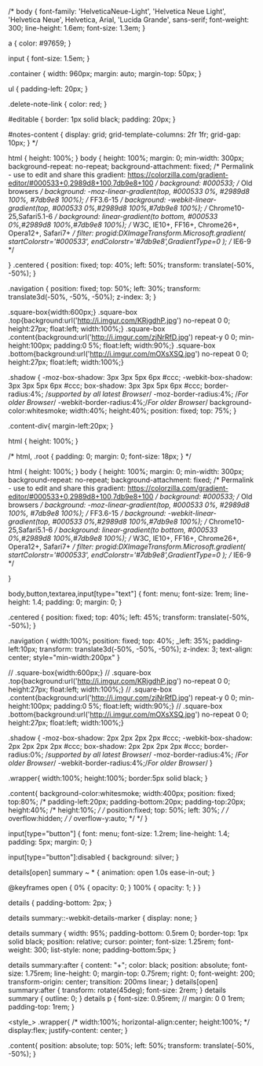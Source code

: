 /* body {
  font-family: 'HelveticaNeue-Light', 'Helvetica Neue Light', 'Helvetica Neue',
    Helvetica, Arial, 'Lucida Grande', sans-serif;
  font-weight: 300;
  line-height: 1.6em;
  font-size: 1.3em;
}

a {
  color: #97659;
}

input {
  font-size: 1.5em;
}

.container {
  width: 960px;
  margin: auto;
  margin-top: 50px;
}

ul {
  padding-left: 20px;
}

.delete-note-link {
  color: red;
}

#editable {
  border: 1px solid black;
  padding: 20px;
}

#notes-content {
  display: grid;
  grid-template-columns: 2fr 1fr;
  grid-gap: 10px;
} */

html {
    height: 100%;
}
body {
    height: 100%;
    margin: 0;
    min-width: 300px;
    background-repeat: no-repeat;
    background-attachment: fixed;
/* Permalink - use to edit and share this gradient: https://colorzilla.com/gradient-editor/#000533+0,2989d8+100,7db9e8+100 */
background: #000533; /* Old browsers */
background: -moz-linear-gradient(top,  #000533 0%, #2989d8 100%, #7db9e8 100%); /* FF3.6-15 */
background: -webkit-linear-gradient(top,  #000533 0%,#2989d8 100%,#7db9e8 100%); /* Chrome10-25,Safari5.1-6 */
background: linear-gradient(to bottom,  #000533 0%,#2989d8 100%,#7db9e8 100%); /* W3C, IE10+, FF16+, Chrome26+, Opera12+, Safari7+ */
filter: progid:DXImageTransform.Microsoft.gradient( startColorstr='#000533', endColorstr='#7db9e8',GradientType=0 ); /* IE6-9 */

}
.centered {
  position: fixed;
  top: 40%;
  left: 50%;
  transform: translate(-50%, -50%);
}

.navigation {
  position: fixed;
  top: 50%;
  left: 30%;
  transform: translate3d(-50%, -50%, -50%);
  z-index: 3;
}

 .square-box{width:600px;}
 .square-box .top{background:url('http://i.imgur.com/KRjgdhP.jpg') no-repeat 0 0; height:27px; float:left; width:100%;}
 .square-box .content{background:url('http://i.imgur.com/zjNrRfD.jpg') repeat-y 0 0; min-height:100px; padding:0 5%;  float:left; width:90%;}
 .square-box .bottom{background:url('http://i.imgur.com/mOXsXSQ.jpg') no-repeat 0 0;  height:27px;  float:left; width:100%;}

.shadow {
  -moz-box-shadow:    3px 3px 5px 6px #ccc;
  -webkit-box-shadow: 3px 3px 5px 6px #ccc;
  box-shadow:         3px 3px 5px 6px #ccc;
  border-radius:4%; /*supported by all latest Browser*/
  -moz-border-radius:4%; /*For older Browser*/
  -webkit-border-radius:4%;/*For older Browser*/
  background-color:whitesmoke;
  width:40%;
  height:40%;
  position: fixed;
  top: 75%;
}

.content-div{
  margin-left:20px;
}

html {
  height: 100%;
}

/* html,
.root {
  padding: 0;
  margin: 0;
  font-size: 18px;
} */

html {
    height: 100%;
}
body {
    height: 100%;
    margin: 0;
    min-width: 300px;
    background-repeat: no-repeat;
    background-attachment: fixed;
/* Permalink - use to edit and share this gradient: https://colorzilla.com/gradient-editor/#000533+0,2989d8+100,7db9e8+100 */
background: #000533; /* Old browsers */
background: -moz-linear-gradient(top,  #000533 0%, #2989d8 100%, #7db9e8 100%); /* FF3.6-15 */
background: -webkit-linear-gradient(top,  #000533 0%,#2989d8 100%,#7db9e8 100%); /* Chrome10-25,Safari5.1-6 */
background: linear-gradient(to bottom,  #000533 0%,#2989d8 100%,#7db9e8 100%); /* W3C, IE10+, FF16+, Chrome26+, Opera12+, Safari7+ */
filter: progid:DXImageTransform.Microsoft.gradient( startColorstr='#000533', endColorstr='#7db9e8',GradientType=0 ); /* IE6-9 */

}

body,button,textarea,input[type="text"] {
  font: menu;
  font-size: 1rem;
  line-height: 1.4;
  padding: 0;
  margin: 0;
}

.centered {
  position: fixed;
  top: 40%;
  left: 45%;
  transform: translate(-50%, -50%);
}

.navigation {
  width:100%;
  position: fixed;
  top: 40%;
  _left: 35%;
  padding-left:10px;
  transform: translate3d(-50%, -50%, -50%);
  z-index: 3;
  text-align: center;
  style="min-width:200px"
}

// .square-box{width:600px;}
// .square-box .top{background:url('http://i.imgur.com/KRjgdhP.jpg') no-repeat 0 0; height:27px; float:left; width:100%;}
// .square-box .content{background:url('http://i.imgur.com/zjNrRfD.jpg') repeat-y 0 0; min-height:100px; padding:0 5%;  float:left; width:90%;}
// .square-box .bottom{background:url('http://i.imgur.com/mOXsXSQ.jpg') no-repeat 0 0;  height:27px;  float:left; width:100%;}

.shadow {
  -moz-box-shadow:    2px 2px 2px 2px #ccc;
  -webkit-box-shadow: 2px 2px 2px 2px #ccc;
  box-shadow:         2px 2px 2px 2px #ccc;
  border-radius:0%; /*supported by all latest Browser*/
  -moz-border-radius:4%; /*For older Browser*/
  -webkit-border-radius:4%;/*For older Browser*/
}

.wrapper{
  width:100%;
  height:100%;
  border:5px solid black;
}

.content{
  background-color:whitesmoke;
  width:400px;
  position: fixed;
  top:80%;
  /* padding-left:20px;
  padding-bottom:20px;
  padding-top:20px;
  height:40%;
  /* height:10%; */
  /* position:fixed;
  top: 50%;
  left: 30%; */
  /* overflow:hidden;  */
  /* overflow-y:auto; */ */
}

input[type="button"] {
  font: menu;
  font-size: 1.2rem;
  line-height: 1.4;
  padding: 5px;
  margin: 0;
}

input[type="button"]:disabled {
  background: silver;
}

details[open] summary ~ * {
  animation: open 1.0s ease-in-out;
}

@keyframes open {
  0% {
    opacity: 0;
  }
  100% {
    opacity: 1;
  }
}

details {
  padding-bottom: 2px;
}

details summary::-webkit-details-marker {
  display: none;
}

details summary {
  width: 95%;
  padding-bottom: 0.5rem 0;
  border-top: 1px solid black;
  position: relative;
  cursor: pointer;
  font-size: 1.25rem;
  font-weight: 300;
  list-style: none;
  padding-bottom:5px;
}

details summary:after {
  content: "+";
  color: black;
  position: absolute;
  font-size: 1.75rem;
  line-height: 0;
  margin-top: 0.75rem;
  right: 0;
  font-weight: 200;
  transform-origin: center;
  transition: 200ms linear;
}
details[open] summary:after {
  transform: rotate(45deg);
  font-size: 2rem;
}
details summary {
  outline: 0;
}
details p {
  font-size: 0.95rem;
//  margin: 0 0 1rem;
  padding-top: 1rem;
}

  <style_>
    .wrapper{
  /* width:100%;
  horizontal-align:center;
  height:100%; */
  display:flex;
  justify-content: center;
}

.content{
  position: absolute;
  top: 50%;
  left: 50%;
  transform: translate(-50%, -50%);
}
  </style>
